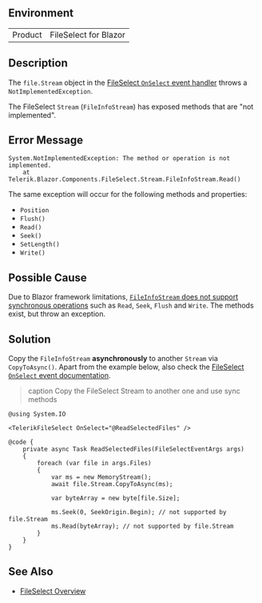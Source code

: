 
## Environment

<table>
<tbody>
<tr>
<td>Product</td>
<td>FileSelect for Blazor</td>
</tr>
</tbody>
</table>

## Description

The `file.Stream` object in the [FileSelect `OnSelect` event handler](slug:fileselect-events#onselect) throws a `NotImplementedException`.

The FileSelect `Stream` (`FileInfoStream`) has exposed methods that are "not implemented".

## Error Message

````C#.skip-repl
System.NotImplementedException: The method or operation is not implemented.
    at Telerik.Blazor.Components.FileSelect.Stream.FileInfoStream.Read()
````

The same exception will occur for the following methods and properties:

* `Position`
* `Flush()`
* `Read()`
* `Seek()`
* `SetLength()`
* `Write()`

## Possible Cause

Due to Blazor framework limitations, [`FileInfoStream` does not support synchronous operations](slug:fileselect-events#fileselectfileinfo) such as `Read`, `Seek`, `Flush` and `Write`. The methods exist, but throw an exception.

## Solution

Copy the `FileInfoStream` **asynchronously** to another `Stream` via `CopyToAsync()`. Apart from the example below, also check the [FileSelect `OnSelect` event documentation](slug:fileselect-events#onselect).

>caption Copy the FileSelect Stream to another one and use sync methods

````RAZOR
@using System.IO

<TelerikFileSelect OnSelect="@ReadSelectedFiles" />

@code {
    private async Task ReadSelectedFiles(FileSelectEventArgs args)
    {
        foreach (var file in args.Files)
        {
            var ms = new MemoryStream();
            await file.Stream.CopyToAsync(ms);

            var byteArray = new byte[file.Size];

            ms.Seek(0, SeekOrigin.Begin); // not supported by file.Stream
            ms.Read(byteArray); // not supported by file.Stream
        }
    }
}
````

## See Also

* [FileSelect Overview](slug:fileselect-overview)
